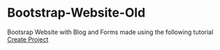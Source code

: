 # Bootstrap-Website-Old
Bootsrap Website with Blog and Forms made using the following tutorial
<a href="https://www.youtube.com/watch?v=4sosXZsdy-s" class="Click Here">Create Project</a>


